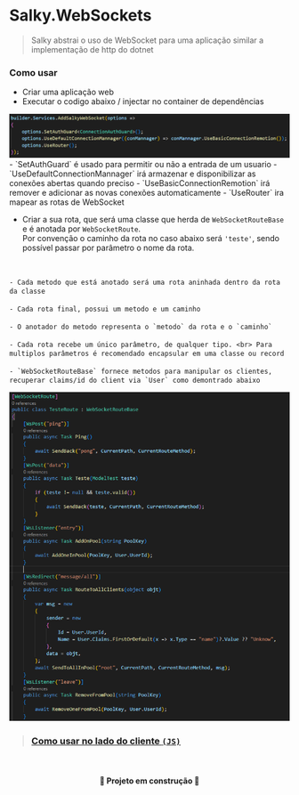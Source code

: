 ﻿# Salky.WebSockets
> Salky abstrai o uso de WebSocket para uma aplicação similar a implementação de http do dotnet

### Como usar

- Criar uma aplicação web
- Executar o codigo abaixo / injectar no container de dependências
<img src="readme/example1.png">
    - `SetAuthGuard` é usado para permitir ou não a entrada de um usuario
    - `UseDefaultConnectionMannager` irá armazenar e disponibilizar as conexões abertas quando preciso
        - `UseBasicConnectionRemotion` irá remover e adicionar as novas conexões automaticamente
    - `UseRouter` ira mapear as rotas de WebSocket

<br>

- Criar a sua rota, que será uma classe que herda de `WebSocketRouteBase` e é anotada por `WebSocketRoute`.<br>Por convenção o caminho da rota no caso abaixo será `'teste'`, sendo possível passar por parâmetro o nome da rota.
<br>
   
    - Cada metodo que está anotado será uma rota aninhada dentro da rota da classe

    - Cada rota final, possui um metodo e um caminho

    - O anotador do metodo representa o `metodo` da rota e o `caminho`

    - Cada rota recebe um único parâmetro, de qualquer tipo. <br> Para multiplos parâmetros é recomendado encapsular em uma classe ou record
    
    - `WebSocketRouteBase` fornece metodos para manipular os clientes, recuperar claims/id do client via `User` como demontrado abaixo

<img src="readme/example2.png">


<br>

> ### [Como usar no lado do cliente `(JS)`](https://github.com/GuilhermePSDG/Salky.WebSockets/blob/main/Example/JavaScriptUseCase/index.js)

<br>



<h4 align="center"> 🚧 Projeto em construção 🚧 </h4>